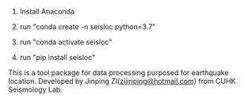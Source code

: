 1. Install Anaconda

2. run "conda create -n seisloc python=3.7"

3. run "conda activate seisloc"

4. run "pip install seisloc"

This is a tool package for data processing purposed for earthquake location. Developed by Jinping ZI(zijinping@hotmail.com) from CUHK Seismology Lab.

